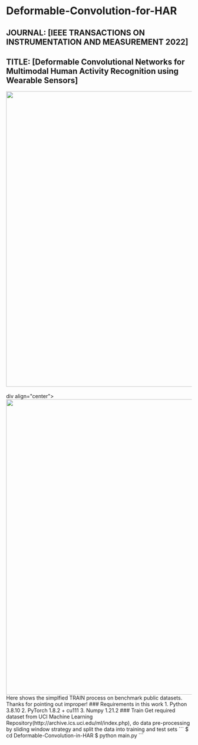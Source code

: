 # Deformable-Convolution-for-HAR
## JOURNAL: [IEEE TRANSACTIONS ON INSTRUMENTATION AND MEASUREMENT 2022] 
## TITLE: [Deformable Convolutional Networks for Multimodal Human Activity Recognition using Wearable Sensors]
  <div align="center">
    <img src="readme_png/modelbig.png" width="800"/>
  </div>
  <br />
  div align="center">
    <img src="readme_png/modelsmall.png" width="800"/>
  </div>
  <br />
Here shows the simplfied TRAIN process on benchmark public datasets.
Thanks for pointing out improper!
### Requirements in this work
1. Python 3.8.10  
2. PyTorch 1.8.2 + cu111
3. Numpy 1.21.2
### Train
Get required dataset from UCI Machine Learning Repository(http://archive.ics.uci.edu/ml/index.php), do data pre-processing by sliding window strategy and split the data into training and test sets
```
$ cd Deformable-Convolution-in-HAR
$ python main.py
```

